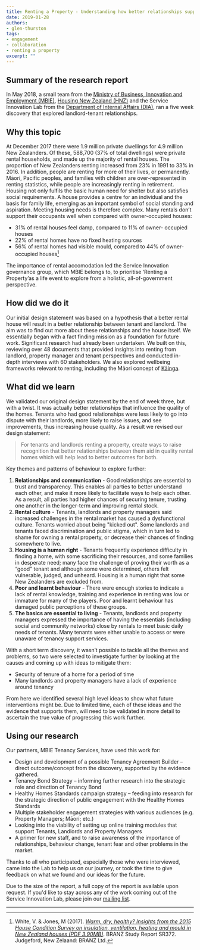 ```yaml
---
title: Renting a Property - Understanding how better relationships support better rentals
date: 2019-01-28
authors:
- glen-thurston
tags:
- engagement
- collaboration
- renting a property
excerpt: ""
---
```

## Summary of the research report

In May 2018, a small team from the [Ministry of Business, Innovation and Employment (MBIE)](https://www.mbie.govt.nz/business-and-employment/business/support-for-business/better-for-business/about-better-for-business/), [Housing New Zealand  (HNZ)](https://www.hnzc.co.nz/) and the Service Innovation Lab from the [Department of Internal Affairs  (DIA)](https://www.dia.govt.nz/), ran a five week discovery that explored landlord-tenant relationships.

## Why this topic

At December 2017 there were 1.9 million private dwellings for 4.9 million New Zealanders. Of these, 588,700 (37% of total dwellings) were private rental households, and made up the majority of rental houses.
The proportion of New Zealanders renting increased from 23% in 1991 to 33% in 2016. In addition, people are renting for more of their lives, or permanently. Māori, Pacific peoples, and families with children are over-represented in renting statistics, while people are increasingly renting in retirement.
Housing not only fulfils the basic human need for shelter but also satisfies social requirements. A house provides a centre for an individual and the basis for family life, emerging as an important symbol of social standing and aspiration. Meeting housing needs is therefore complex.
Many rentals don’t support their occupants well when compared with owner-occupied houses:

- 31% of rental houses feel damp, compared to 11% of owner- occupied houses
- 22% of rental homes have no fixed heating sources
- 56% of rental homes had visible mould, compared to 44% of owner-occupied houses[^1]

The importance of rental accomodation led the Service Innovation governance group, which MBIE belongs to, to prioritise ‘Renting a Property’as a life event to explore from a holistic, all-of-government perspective.

## How did we do it

Our initial design statement was based on a hypothesis that a better rental house will result in a better relationship between tenant and landlord. The aim was to find out more about these relationships and the house itself. We essentially began with a fact finding mission as a foundation for future work.
Significant research had already been undertaken. We built on this, reviewing over 48 documents that provided insights into renting from landlord, property manager and tenant perspectives and conducted in-depth interviews with 60 stakeholders. We also explored wellbeing frameworks relevant to renting, including the Māori concept of [Kāinga](https://www.digital.govt.nz/blog/kainga-and-renting-a-property/).

## What did we learn

We validated our original design statement by the end of week three, but with a twist. It was actually better relationships that influence the quality of the homes. Tenants who had good relationships were less likely to go into dispute with their landlords, more likely to raise issues, and see improvements, thus increasing house quality. As a result we revised our design statement:
>For tenants and landlords renting a property, create ways to raise recognition that better relationships between them aid in quality rental homes which will help lead to better outcomes for both.

 Key themes and patterns of behaviour to explore further:

1. **Relationships and communication** - Good relationships are essential to trust and transparency. This enables all parties to better understand each other, and make it more likely to facilitate ways to help each other. As a result, all parties had higher chances of securing tenure, trusting one another in the longer-term and improving rental stock.
2. **Rental culture** - Tenants, landlords and property managers said increased challenges in the rental market has caused a dysfunctional culture. Tenants worried about being "kicked out". Some landlords and tenants faced discrimination and public stigma, which in turn led to shame for owning a rental property, or decrease their chances of finding somewhere to live.
3. **Housing is a human right** - Tenants frequently experience difficulty in finding a home, with some sacrificing their resources, and some families in desperate need; many face the challenge of proving their worth as a “good” tenant and although some were determined, others felt vulnerable, judged, and unheard. Housing is a human right that some New Zealanders are excluded from.
4. **Poor and learnt behaviour** - There were enough stories to indicate a lack of rental knowledge, training and experience in renting was low or immature for many of the players. Poor and learnt behaviour has damaged public perceptions of these groups.
5. **The basics are essential to living** - Tenants, landlords and property managers expressed the importance of having the essentials (including social and community networks) close by rentals to meet basic daily needs of tenants. Many tenants were either unable to access or were unaware of tenancy support services.

With a short term discovery, it wasn’t possible to tackle all the themes and problems, so two were selected to investigate further by looking at the causes and coming up with ideas to mitigate them:

- Security of tenure of a home for a period of time
- Many landlords and property managers have a lack of experience around tenancy

From here we identified several high level ideas to show what future interventions might be. Due to limited time, each of these ideas and the evidence that supports them, will need to be validated in more detail to ascertain the true value of progressing this work further.

## Using our research

Our partners, MBIE Tenancy Services, have used this work for:

- Design and development of a possible Tenancy Agreement Builder – direct outcome/concept from the discovery, supported by the evidence gathered.
- Tenancy Bond Strategy – informing further research into the strategic role and direction of Tenancy Bond
- Healthy Homes Standards campaign strategy – feeding into research for the strategic direction of public engagement with the Healthy Homes Standards
- Multiple stakeholder engagement strategies with various audiences (e.g. Property Managers; Māori; etc.)
- Looking into the viability of setting up online training modules that support Tenants, Landlords and Property Managers
- A primer for new staff, and to raise awareness of the importance of relationships, behaviour change, tenant fear and other problems in the market.

Thanks to all who participated, especially those who were interviewed, came into the Lab to help us on our journey, or took the time to give feedback on what we found and our ideas for the future.

Due to the size of the report, a full copy of the report is available upon request. If you'd like to stay across any of the work coming out of the Service Innovation Lab, please join our [mailing list](https://confirmsubscription.com/h/j/7AA94B673345A7D5).

---

[^1]:White, V. & Jones, M (2017). [*Warm, dry, healthy? Insights from the 2015 House Condition Survey on insulation, ventilation, heating and mould in New Zealand houses (PDF 3.90MB)*](https://www.digital.govt.nz/assets/Uploads/SR372-Warm-dry-healthy2.pdf). BRANZ Study Report SR372. Judgeford, New Zelaand: BRANZ Ltd.
